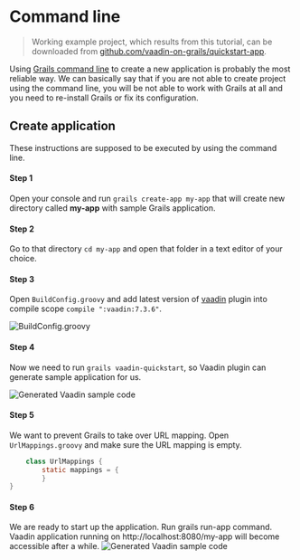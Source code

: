 # Command line

> Working example project, which results from this tutorial, can be downloaded from [github.com/vaadin-on-grails/quickstart-app](https://github.com/vaadin-on-grails/quickstart-app).

Using [Grails command line](http://grails.org/doc/latest/guide/single.html#commandLine) to create a new application is probably the most reliable way. We can basically say that if you are not able to create project using the command line, you will be not able to work with Grails at all and you need to re-install Grails or fix its configuration.

## Create application

These instructions are supposed to be executed by using the command line.

#### Step 1
Open your console and run `grails create-app my-app` that will create new directory called **my-app** with sample Grails application.

#### Step 2

Go to that directory `cd my-app` and open that folder in a text editor of your choice.

#### Step 3

Open `BuildConfig.groovy` and add latest version of [vaadin](http://grails.org/plugin/vaadin) plugin into compile scope `compile ":vaadin:7.3.6"`.

![BuildConfig.groovy](http://vaadinongrails.com/book/1_1_build_config.png)

#### Step 4

Now we need to run `grails vaadin-quickstart`, so Vaadin plugin can generate sample application for us.

![Generated Vaadin sample code](http://vaadinongrails.com/book/1_1_vaadin_sample_app.png)

#### Step 5

We want to prevent Grails to take over URL mapping. Open `UrlMappings.groovy` and make sure the URL mapping is empty.

``` java
    class UrlMappings {
        static mappings = {
        }
}
```

#### Step 6
We are ready to start up the application. Run grails run-app command. Vaadin application running on http://localhost:8080/my-app will become accessible after a while.
  ![Generated Vaadin sample code](http://vaadinongrails.com/book/1_1_run_app.png)


